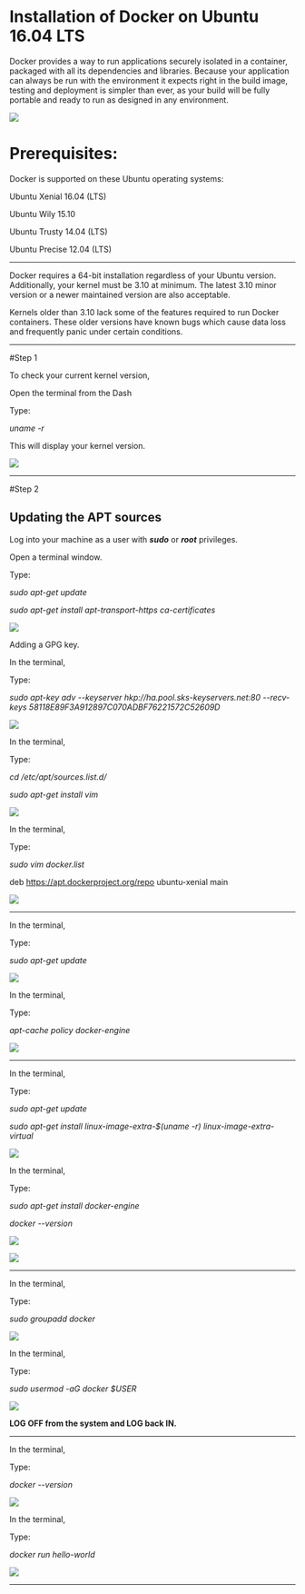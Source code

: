# Installation of Docker on Ubuntu 16.04 LTS

Docker provides a way to run applications securely isolated in a container, packaged with all its dependencies and libraries. Because your application can always be run with the environment it expects right in the build image, testing and deployment is simpler than ever, as your build will be fully portable and ready to run as designed in any environment.

![](https://github.com/apuroop-apz/docker-install/blob/master/docker_logo-1455828502290.png?raw=true)


# Prerequisites:

Docker is supported on these Ubuntu operating systems:

Ubuntu Xenial 16.04 (LTS)

Ubuntu Wily 15.10

Ubuntu Trusty 14.04 (LTS)

Ubuntu Precise 12.04 (LTS)

---

Docker requires a 64-bit installation regardless of your Ubuntu version. Additionally, your kernel must be 3.10 at minimum. The latest 3.10 minor version or a newer maintained version are also acceptable.

Kernels older than 3.10 lack some of the features required to run Docker containers. These older versions have known bugs which cause data loss and frequently panic under certain conditions.

---

#Step 1

To check your current kernel version,

Open the terminal from the Dash

Type:

_uname -r_

This will display your kernel version.

![](https://github.com/apuroop-apz/docker-install/blob/master/1.png?raw=true)

---

#Step 2

## Updating the APT sources

Log into your machine as a user with _**sudo**_ or _**root**_ privileges.

Open a terminal window.

Type:

_sudo apt-get update_

_sudo apt-get install apt-transport-https ca-certificates_

![](https://github.com/apuroop-apz/docker-install/blob/master/2.png?raw=true)

Adding a GPG key.

In the terminal,

Type:

_sudo apt-key adv --keyserver hkp://ha.pool.sks-keyservers.net:80 --recv-keys 58118E89F3A912897C070ADBF76221572C52609D_

![](https://github.com/apuroop-apz/docker-install/blob/master/3.png?raw=true)

In the terminal,

Type:

_cd /etc/apt/sources.list.d/_

_sudo apt-get install vim_

![](https://github.com/apuroop-apz/docker-install/blob/master/4.png?raw=true)

In the terminal,

Type:

_sudo vim docker.list_

deb https://apt.dockerproject.org/repo ubuntu-xenial main

![](https://github.com/apuroop-apz/docker-install/blob/master/555.png?raw=true)

---

In the terminal,

Type:

_sudo apt-get update_

![](https://github.com/apuroop-apz/docker-install/blob/master/6.png?raw=true)

In the terminal,

Type:

_apt-cache policy docker-engine_

![](https://github.com/apuroop-apz/docker-install/blob/master/7.png?raw=true)

---

In the terminal,

Type:

_sudo apt-get update_

_sudo apt-get install linux-image-extra-$(uname -r) linux-image-extra-virtual_

![](https://github.com/apuroop-apz/docker-install/blob/master/8.png?raw=true)


In the terminal,

Type:

_sudo apt-get install docker-engine_

_docker --version_

![](https://github.com/apuroop-apz/docker-install/blob/master/10.png?raw=true)

![](https://github.com/apuroop-apz/docker-install/blob/master/11.png?raw=true)

---

In the terminal,

Type:

_sudo groupadd docker_

![](https://github.com/apuroop-apz/docker-install/blob/master/12.png?raw=true)

In the terminal,

Type:

_sudo usermod -aG docker $USER_

![](https://github.com/apuroop-apz/docker-install/blob/master/13.png?raw=true)

**LOG OFF from the system and LOG back IN.**

---

In the terminal,

Type: 

_docker --version_

![](https://github.com/apuroop-apz/docker-install/blob/master/15.png?raw=true)

In the terminal,

Type:

_docker run hello-world_

![](https://github.com/apuroop-apz/docker-install/blob/master/16.png?raw=true)

---
